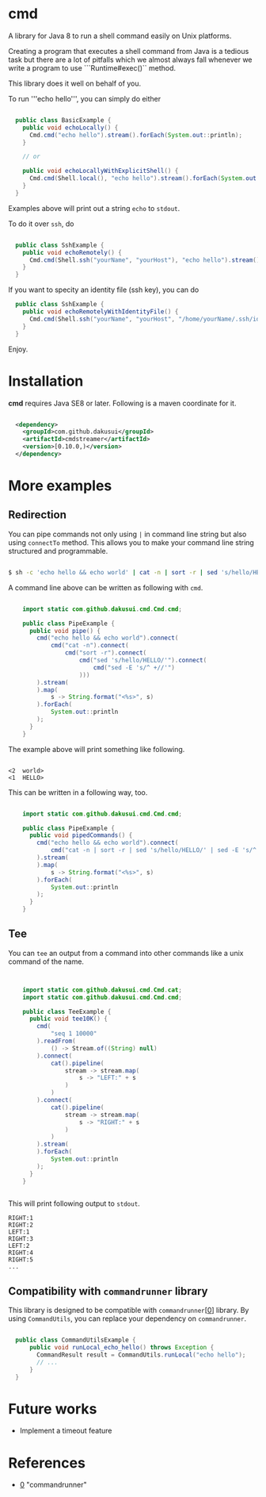 # cmd

A library for Java 8 to run a shell command easily on Unix platforms. 

Creating a program that executes a shell command from Java is a tedious task but 
there are a lot of pitfalls which we almost always fall whenever we write a program 
to use ```Runtime#exec()`` method.

This library does it well on behalf of you. 

To run '''echo hello''', you can simply do either

```java

  public class BasicExample {
    public void echoLocally() { 
      Cmd.cmd("echo hello").stream().forEach(System.out::println);
    }

    // or

    public void echoLocallyWithExplicitShell() { 
      Cmd.cmd(Shell.local(), "echo hello").stream().forEach(System.out::println);
    }
  }

```

Examples above will print out a string ```echo``` to ```stdout```.

To do it over ```ssh```, do

```java

  public class SshExample {
    public void echoRemotely() { 
      Cmd.cmd(Shell.ssh("yourName", "yourHost"), "echo hello").stream().forEach(System.out::println);
    }
  }
```

If you want to specity an identity file (ssh key), you can do

```java
  public class SshExample {
    public void echoRemotelyWithIdentityFile() { 
      Cmd.cmd(Shell.ssh("yourName", "yourHost", "/home/yourName/.ssh/id_rsa"), "echo hello").connect().forEach(System.out::println);
    }
  }
```

Enjoy.

# Installation

**cmd** requires Java SE8 or later. Following is a maven coordinate for it. 

```xml

  <dependency>
    <groupId>com.github.dakusui</groupId>
    <artifactId>cmdstreamer</artifactId>
    <version>[0.10.0,)</version>
  </dependency>
```

# More examples

## Redirection
You can pipe commands not only using ```|``` in command line string but also using
```connectTo``` method. This allows you to make your command line string 
structured and programmable.

```bash

$ sh -c 'echo hello && echo world' | cat -n | sort -r | sed 's/hello/HELLO/' | sed -E 's/^ +//'

```

A command line above can be written as following with ```cmd```. 

```java

    import static com.github.dakusui.cmd.Cmd.cmd;

    public class PipeExample {
      public void pipe() {
        cmd("echo hello && echo world").connect(
            cmd("cat -n").connect(
                cmd("sort -r").connect(
                    cmd("sed 's/hello/HELLO/'").connect(
                        cmd("sed -E 's/^ +//'")
                    )))
        ).stream(
        ).map(
            s -> String.format("<%s>", s)
        ).forEach(
            System.out::println
        );
      }
    }

```

The example above will print something like following.

```

<2	world>
<1	HELLO>
```

This can be written in a following way, too.

```java

    import static com.github.dakusui.cmd.Cmd.cmd;

    public class PipeExample {
      public void pipedCommands() {
        cmd("echo hello && echo world").connect(
            cmd("cat -n | sort -r | sed 's/hello/HELLO/' | sed -E 's/^ +//'")
        ).stream(
        ).map(
            s -> String.format("<%s>", s)
        ).forEach(
            System.out::println
        );
      }
    }

```

## Tee
You can ```tee``` an output from a command into other commands like a unix 
command of the name.

```java


    import static com.github.dakusui.cmd.Cmd.cat;
    import static com.github.dakusui.cmd.Cmd.cmd;

    public class TeeExample {
      public void tee10K() {
        cmd(
            "seq 1 10000"
        ).readFrom(
            () -> Stream.of((String) null)
        ).connect(
            cat().pipeline(
                stream -> stream.map(
                    s -> "LEFT:" + s
                )
            )
        ).connect(
            cat().pipeline(
                stream -> stream.map(
                    s -> "RIGHT:" + s
                )
            )
        ).stream(
        ).forEach(
            System.out::println
        );
      }
    }
    
```

This will print following output to ```stdout```.

```
RIGHT:1
RIGHT:2
LEFT:1
RIGHT:3
LEFT:2
RIGHT:4
RIGHT:5
...
```

## Compatibility with ```commandrunner``` library
This library is designed to be compatible with ```commandrunner```[[0]] library.
By using ```CommandUtils```, you can replace your dependency on ```commandrunner```.

```java

  public class CommandUtilsExample {
      public void runLocal_echo_hello() throws Exception {
        CommandResult result = CommandUtils.runLocal("echo hello");
        // ...
      }
  }

```

# Future works
* Implement a timeout feature

# References
* [0] "commandrunner"

[0]: https://github.com/xjj59307/commandrunner


